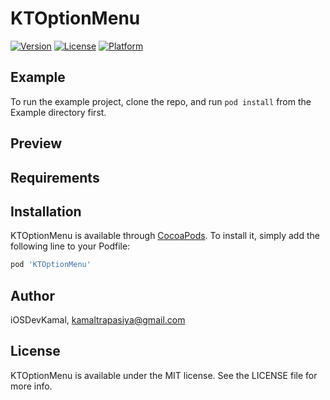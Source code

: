 # KTOptionMenu

[![Version](https://img.shields.io/cocoapods/v/KTOptionMenu.svg?style=flat)](https://cocoapods.org/pods/KTOptionMenu)
[![License](https://img.shields.io/cocoapods/l/KTOptionMenu.svg?style=flat)](https://cocoapods.org/pods/KTOptionMenu)
[![Platform](https://img.shields.io/cocoapods/p/KTOptionMenu.svg?style=flat)](https://cocoapods.org/pods/KTOptionMenu)

## Example

To run the example project, clone the repo, and run `pod install` from the Example directory first.

## Preview



## Requirements



## Installation

KTOptionMenu is available through [CocoaPods](https://cocoapods.org). To install
it, simply add the following line to your Podfile:

```ruby
pod 'KTOptionMenu'
```

## Author

iOSDevKamal, kamaltrapasiya@gmail.com

## License

KTOptionMenu is available under the MIT license. See the LICENSE file for more info.
